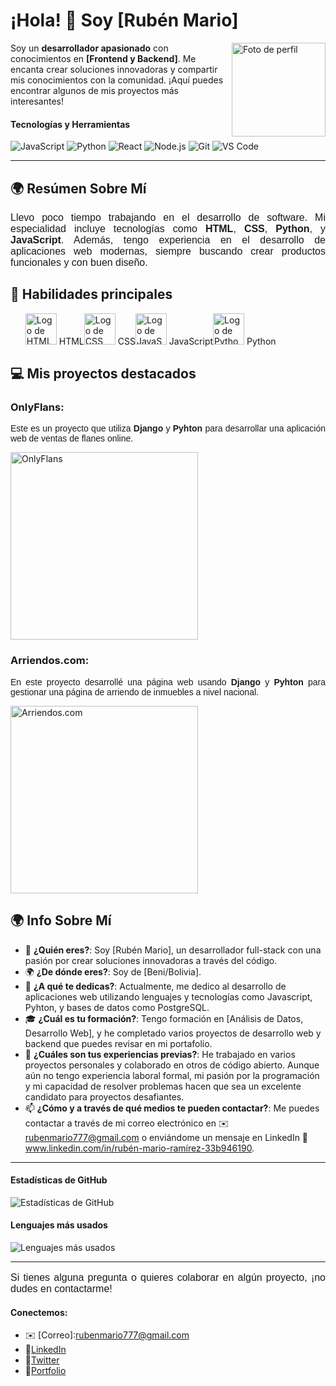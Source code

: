 # ¡Hola! 👋 Soy [Rubén Mario]

<img src="https://github.com/user-attachments/assets/651830df-0ca3-46a7-bf3e-f61b2d0e1a1b" alt="Foto de perfil" align="right" width="150px"/>

Soy un **desarrollador apasionado** con conocimientos en **[Frontend y Backend]**. Me encanta crear soluciones innovadoras y compartir mis conocimientos con la comunidad. ¡Aquí puedes encontrar algunos de mis proyectos más interesantes!

#### Tecnologías y Herramientas
![JavaScript](https://img.shields.io/badge/-JavaScript-F7DF1E?logo=javascript&logoColor=black&style=for-the-badge)
![Python](https://img.shields.io/badge/-Python-3776AB?logo=python&logoColor=white&style=for-the-badge)
![React](https://img.shields.io/badge/-React-61DAFB?logo=react&logoColor=white&style=for-the-badge)
![Node.js](https://img.shields.io/badge/-Node.js-339933?logo=node.js&logoColor=white&style=for-the-badge)
![Git](https://img.shields.io/badge/-Git-F05032?logo=git&logoColor=white&style=for-the-badge)
![VS Code](https://img.shields.io/badge/-VS_Code-007ACC?logo=visual-studio-code&logoColor=white&style=for-the-badge)

---

## 🌍 **Resúmen Sobre Mí**

<p style="font-family: 'Arial'; font-size: 16px; text-align: justify;">
  Llevo poco tiempo trabajando en el desarrollo de software. 
  Mi especialidad incluye tecnologías como <strong>HTML</strong>, <strong>CSS</strong>, <strong>Python</strong>, 
  y <strong>JavaScript</strong>. Además, tengo experiencia en el desarrollo de aplicaciones web modernas, 
  siempre buscando crear productos funcionales y con buen diseño.
</p>

## 🚀 **Habilidades principales**
<ul style="display: flex; list-style: none;"> <li><img src="https://upload.wikimedia.org/wikipedia/commons/thumb/6/61/HTML5_logo_and_wordmark.svg/512px-HTML5_logo_and_wordmark.svg.png" alt="Logo de HTML" width="50px"/> HTML</li>   <li><img src="https://encrypted-tbn0.gstatic.com/images?q=tbn:ANd9GcQtSYqk5aKm893xwz9bikSapmBMxpIPBnGqi4cIgB0O8E50ooF6JzXzQDy1erHzVK4gf8w&usqp=CAU" alt="Logo de CSS" width="50px"/> CSS</li>   <li><img src="https://upload.wikimedia.org/wikipedia/commons/6/6a/JavaScript-logo.png" alt="Logo de JavaScript" width="50px"/> JavaScript</li> <li><img src="https://upload.wikimedia.org/wikipedia/commons/thumb/c/c3/Python-logo-notext.svg/1869px-Python-logo-notext.svg.png" alt="Logo de Python" width="50px"/> Python</li> </ul>

## 💻 **Mis proyectos destacados**

### **OnlyFlans**:
<p style="font-family: 'Arial'; font-size: 14px; text-align: justify;"> Este es un proyecto que utiliza <strong>Django</strong> y <strong>Pyhton</strong> para desarrollar una aplicación web de ventas de flanes online. </p> <img src="https://pbs.twimg.com/media/EgxwDBZWkAI85F7?format=jpg&name=medium" alt="OnlyFlans" width="300px" />

### **Arriendos.com**:
<p style="font-family: 'Arial'; font-size: 14px; text-align: justify;"> En este proyecto desarrollé una página web usando <strong>Django</strong> y <strong>Pyhton</strong> para gestionar una página de arriendo de inmuebles a nivel nacional. </p> <img src="https://previews.123rf.com/images/morethanl8ve/morethanl8ve1510/morethanl8ve151000098/46486312-logotipo-de-la-casa-alquiler-venta-y-construcci%C3%B3n-de-casas.jpg" alt="Arriendos.com" width="300px"/>

## 🌍 **Info Sobre Mí**

- 👋 **¿Quién eres?**: Soy [Rubén  Mario], un desarrollador full-stack con una pasión por crear soluciones innovadoras a través del código.
- 🌍 **¿De dónde eres?**: Soy de [Beni/Bolivia].
- 💼 **¿A qué te dedicas?**: Actualmente, me dedico al desarrollo de aplicaciones web utilizando lenguajes y tecnologías como Javascript, Pyhton, y bases de datos como PostgreSQL.
- 🎓 **¿Cuál es tu formación?**: Tengo formación en [Análisis de Datos, Desarrollo Web], y he completado varios proyectos de desarrollo web y backend que puedes revisar en mi portafolio.
- 🔧 **¿Cuáles son tus experiencias previas?**: He trabajado en varios proyectos personales y colaborado en otros de código abierto. Aunque aún no tengo experiencia laboral formal, mi pasión por la programación y mi capacidad de resolver problemas hacen que sea un excelente candidato para proyectos desafiantes.
- 📫 **¿Cómo y a través de qué medios te pueden contactar?**: Me puedes contactar a través de mi correo electrónico en ✉️ rubenmario777@gmail.com o enviándome un mensaje en LinkedIn 💼 www.linkedin.com/in/rubén-mario-ramírez-33b946190.


---

#### Estadísticas de GitHub
![Estadísticas de GitHub](https://github-readme-stats.vercel.app/api?username=XR-Ruben&show_icons=true&theme=radical)

#### Lenguajes más usados
![Lenguajes más usados](https://github-readme-stats.vercel.app/api/top-langs/?username=XR-Ruben&layout=compact&theme=radical)

---

<p style="font-family: 'Arial'; font-size: 16px; text-align: justify;">
   Si tienes alguna pregunta o quieres colaborar en algún proyecto, ¡no dudes en contactarme!
</p>

#### Conectemos:
- ✉️ [Correo]:rubenmario777@gmail.com
- 💼[LinkedIn](https://www.linkedin.com/in/rubén-mario-ramírez-33b946190/)
- 💼[Twitter](https://twitter.com/@MARTECH_07)
- 💼[Portfolio](https://github.com/XR-Ruben)








<!--
**XR-Ruben/XR-Ruben** is a ✨ _special_ ✨ repository because its `README.md` (this file) appears on your GitHub profile.

Here are some ideas to get you started:

- 🔭 I’m currently working on ...
- 🌱 I’m currently learning ...
- 👯 I’m looking to collaborate on ...
- 🤔 I’m looking for help with ...
- 💬 Ask me about ...
- 📫 How to reach me: ...
- 😄 Pronouns: ...
- ⚡ Fun fact: ...
-->
